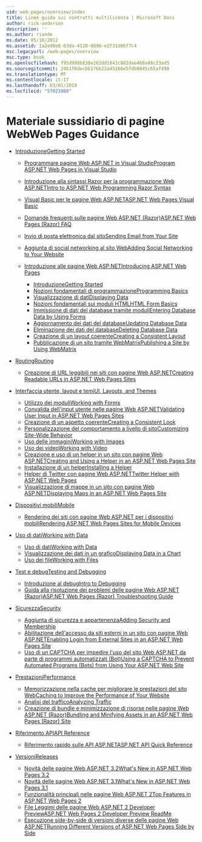 ```yaml
---
uid: web-pages/overview/index
title: Linee guida sui contratti multilicenza | Microsoft Docs
author: rick-anderson
description: ''
ms.author: riande
ms.date: 05/18/2012
ms.assetid: 1a2ed0e8-63da-4110-9896-e2731d86f7c4
msc.legacyurl: /web-pages/overview
msc.type: book
ms.openlocfilehash: f95d998b838e262dd1843c882dae466a88c23ad5
ms.sourcegitcommit: 24b1f6decbb17bb22a45166e5fdb0845c65af498
ms.translationtype: MT
ms.contentlocale: it-IT
ms.lasthandoff: 03/01/2019
ms.locfileid: "57023988"
---
```

<a name="web-pages-guidance"></a><span data-ttu-id="dd8ab-102">Materiale sussidiario di pagine Web</span><span class="sxs-lookup"><span data-stu-id="dd8ab-102">Web Pages Guidance</span></span>
====================
- [<span data-ttu-id="dd8ab-103">Introduzione</span><span class="sxs-lookup"><span data-stu-id="dd8ab-103">Getting Started</span></span>](getting-started/index.md)

    - [<span data-ttu-id="dd8ab-104">Programmare pagine Web ASP.NET in Visual Studio</span><span class="sxs-lookup"><span data-stu-id="dd8ab-104">Program ASP.NET Web Pages in Visual Studio</span></span>](getting-started/program-asp-net-web-pages-in-visual-studio.md)
    - [<span data-ttu-id="dd8ab-105">Introduzione alla sintassi Razor per la programmazione Web ASP.NET</span><span class="sxs-lookup"><span data-stu-id="dd8ab-105">Intro to ASP.NET Web Programming Razor Syntax</span></span>](getting-started/introducing-razor-syntax-c.md)
    - [<span data-ttu-id="dd8ab-106">Visual Basic per le pagine Web ASP.NET</span><span class="sxs-lookup"><span data-stu-id="dd8ab-106">ASP.NET Web Pages Visual Basic</span></span>](getting-started/introducing-razor-syntax-vb.md)
    - [<span data-ttu-id="dd8ab-107">Domande frequenti sulle pagine Web ASP.NET (Razor)</span><span class="sxs-lookup"><span data-stu-id="dd8ab-107">ASP.NET Web Pages (Razor) FAQ</span></span>](getting-started/aspnet-web-pages-razor-faq.md)
    - [<span data-ttu-id="dd8ab-108">Invio di posta elettronica dal sito</span><span class="sxs-lookup"><span data-stu-id="dd8ab-108">Sending Email from Your Site</span></span>](getting-started/11-adding-email-to-your-web-site.md)
    - [<span data-ttu-id="dd8ab-109">Aggiunta di social networking al sito Web</span><span class="sxs-lookup"><span data-stu-id="dd8ab-109">Adding Social Networking to Your Website</span></span>](getting-started/13-adding-social-networking-to-your-web-site.md)
    - [<span data-ttu-id="dd8ab-110">Introduzione alle pagine Web ASP.NET</span><span class="sxs-lookup"><span data-stu-id="dd8ab-110">Introducing ASP.NET Web Pages</span></span>](getting-started/introducing-aspnet-web-pages-2/index.md)

        - [<span data-ttu-id="dd8ab-111">Introduzione</span><span class="sxs-lookup"><span data-stu-id="dd8ab-111">Getting Started</span></span>](getting-started/introducing-aspnet-web-pages-2/getting-started.md)
        - [<span data-ttu-id="dd8ab-112">Nozioni fondamentali di programmazione</span><span class="sxs-lookup"><span data-stu-id="dd8ab-112">Programming Basics</span></span>](getting-started/introducing-aspnet-web-pages-2/intro-to-web-pages-programming.md)
        - [<span data-ttu-id="dd8ab-113">Visualizzazione di dati</span><span class="sxs-lookup"><span data-stu-id="dd8ab-113">Displaying Data</span></span>](getting-started/introducing-aspnet-web-pages-2/displaying-data.md)
        - [<span data-ttu-id="dd8ab-114">Nozioni fondamentali sui moduli HTML</span><span class="sxs-lookup"><span data-stu-id="dd8ab-114">HTML Form Basics</span></span>](getting-started/introducing-aspnet-web-pages-2/form-basics.md)
        - [<span data-ttu-id="dd8ab-115">Immissione di dati del database tramite moduli</span><span class="sxs-lookup"><span data-stu-id="dd8ab-115">Entering Database Data by Using Forms</span></span>](getting-started/introducing-aspnet-web-pages-2/entering-data.md)
        - [<span data-ttu-id="dd8ab-116">Aggiornamento dei dati del database</span><span class="sxs-lookup"><span data-stu-id="dd8ab-116">Updating Database Data</span></span>](getting-started/introducing-aspnet-web-pages-2/updating-data.md)
        - [<span data-ttu-id="dd8ab-117">Eliminazione dei dati del database</span><span class="sxs-lookup"><span data-stu-id="dd8ab-117">Deleting Database Data</span></span>](getting-started/introducing-aspnet-web-pages-2/deleting-data.md)
        - [<span data-ttu-id="dd8ab-118">Creazione di un layout coerente</span><span class="sxs-lookup"><span data-stu-id="dd8ab-118">Creating a Consistent Layout</span></span>](getting-started/introducing-aspnet-web-pages-2/layouts.md)
        - [<span data-ttu-id="dd8ab-119">Pubblicazione di un sito tramite WebMatrix</span><span class="sxs-lookup"><span data-stu-id="dd8ab-119">Publishing a Site by Using WebMatrix</span></span>](getting-started/introducing-aspnet-web-pages-2/publishing.md)
- [<span data-ttu-id="dd8ab-120">Routing</span><span class="sxs-lookup"><span data-stu-id="dd8ab-120">Routing</span></span>](routing/index.md)

    - [<span data-ttu-id="dd8ab-121">Creazione di URL leggibili nei siti con pagine Web ASP.NET</span><span class="sxs-lookup"><span data-stu-id="dd8ab-121">Creating Readable URLs in ASP.NET Web Pages Sites</span></span>](routing/creating-readable-urls-in-aspnet-web-pages-sites.md)
- [<span data-ttu-id="dd8ab-122">Interfaccia utente, layout e temi</span><span class="sxs-lookup"><span data-stu-id="dd8ab-122">UI, Layouts, and Themes</span></span>](ui-layouts-and-themes/index.md)

    - [<span data-ttu-id="dd8ab-123">Utilizzo dei moduli</span><span class="sxs-lookup"><span data-stu-id="dd8ab-123">Working with Forms</span></span>](ui-layouts-and-themes/4-working-with-forms.md)
    - [<span data-ttu-id="dd8ab-124">Convalida dell'input utente nelle pagine Web ASP.NET</span><span class="sxs-lookup"><span data-stu-id="dd8ab-124">Validating User Input in ASP.NET Web Pages Sites</span></span>](ui-layouts-and-themes/validating-user-input-in-aspnet-web-pages-sites.md)
    - [<span data-ttu-id="dd8ab-125">Creazione di un aspetto coerente</span><span class="sxs-lookup"><span data-stu-id="dd8ab-125">Creating a Consistent Look</span></span>](ui-layouts-and-themes/3-creating-a-consistent-look.md)
    - [<span data-ttu-id="dd8ab-126">Personalizzazione del comportamento a livello di sito</span><span class="sxs-lookup"><span data-stu-id="dd8ab-126">Customizing Site-Wide Behavior</span></span>](ui-layouts-and-themes/18-customizing-site-wide-behavior.md)
    - [<span data-ttu-id="dd8ab-127">Uso delle immagini</span><span class="sxs-lookup"><span data-stu-id="dd8ab-127">Working with Images</span></span>](ui-layouts-and-themes/9-working-with-images.md)
    - [<span data-ttu-id="dd8ab-128">Uso dei video</span><span class="sxs-lookup"><span data-stu-id="dd8ab-128">Working with Video</span></span>](ui-layouts-and-themes/10-working-with-video.md)
    - [<span data-ttu-id="dd8ab-129">Creazione e uso di un helper in un sito con pagine Web ASP.NET</span><span class="sxs-lookup"><span data-stu-id="dd8ab-129">Creating and Using a Helper in an ASP.NET Web Pages Site</span></span>](ui-layouts-and-themes/creating-and-using-a-helper-in-an-aspnet-web-pages-site.md)
    - [<span data-ttu-id="dd8ab-130">Installazione di un helper</span><span class="sxs-lookup"><span data-stu-id="dd8ab-130">Installing a Helper</span></span>](ui-layouts-and-themes/installing-helpers.md)
    - [<span data-ttu-id="dd8ab-131">Helper di Twitter con pagine Web ASP.NET</span><span class="sxs-lookup"><span data-stu-id="dd8ab-131">Twitter Helper with ASP.NET Web Pages</span></span>](ui-layouts-and-themes/twitter-helper.md)
    - [<span data-ttu-id="dd8ab-132">Visualizzazione di mappe in un sito con pagine Web ASP.NET</span><span class="sxs-lookup"><span data-stu-id="dd8ab-132">Displaying Maps in an ASP.NET Web Pages Site</span></span>](ui-layouts-and-themes/displaying-maps-in-an-aspnet-web-pages-site.md)
- [<span data-ttu-id="dd8ab-133">Dispositivi mobili</span><span class="sxs-lookup"><span data-stu-id="dd8ab-133">Mobile</span></span>](mobile/index.md)

    - [<span data-ttu-id="dd8ab-134">Rendering dei siti con pagine Web ASP.NET per i dispositivi mobili</span><span class="sxs-lookup"><span data-stu-id="dd8ab-134">Rendering ASP.NET Web Pages Sites for Mobile Devices</span></span>](mobile/rendering-aspnet-web-pages-sites-for-mobile-devices.md)
- [<span data-ttu-id="dd8ab-135">Uso di dati</span><span class="sxs-lookup"><span data-stu-id="dd8ab-135">Working with Data</span></span>](data/index.md)

    - [<span data-ttu-id="dd8ab-136">Uso di dati</span><span class="sxs-lookup"><span data-stu-id="dd8ab-136">Working with Data</span></span>](data/5-working-with-data.md)
    - [<span data-ttu-id="dd8ab-137">Visualizzazione dei dati in un grafico</span><span class="sxs-lookup"><span data-stu-id="dd8ab-137">Displaying Data in a Chart</span></span>](data/7-displaying-data-in-a-chart.md)
    - [<span data-ttu-id="dd8ab-138">Uso dei file</span><span class="sxs-lookup"><span data-stu-id="dd8ab-138">Working with Files</span></span>](data/working-with-files.md)
- [<span data-ttu-id="dd8ab-139">Test e debug</span><span class="sxs-lookup"><span data-stu-id="dd8ab-139">Testing and Debugging</span></span>](testing-and-debugging/index.md)

    - [<span data-ttu-id="dd8ab-140">Introduzione al debug</span><span class="sxs-lookup"><span data-stu-id="dd8ab-140">Intro to Debugging</span></span>](testing-and-debugging/introduction-to-debugging.md)
    - [<span data-ttu-id="dd8ab-141">Guida alla risoluzione dei problemi delle pagine Web ASP.NET (Razor)</span><span class="sxs-lookup"><span data-stu-id="dd8ab-141">ASP.NET Web Pages (Razor) Troubleshooting Guide</span></span>](testing-and-debugging/aspnet-web-pages-razor-troubleshooting-guide.md)
- [<span data-ttu-id="dd8ab-142">Sicurezza</span><span class="sxs-lookup"><span data-stu-id="dd8ab-142">Security</span></span>](security/index.md)

    - [<span data-ttu-id="dd8ab-143">Aggiunta di sicurezza e appartenenza</span><span class="sxs-lookup"><span data-stu-id="dd8ab-143">Adding Security and Membership</span></span>](security/16-adding-security-and-membership.md)
    - [<span data-ttu-id="dd8ab-144">Abilitazione dell'accesso da siti esterni in un sito con pagine Web ASP.NET</span><span class="sxs-lookup"><span data-stu-id="dd8ab-144">Enabling Login from External Sites in an ASP.NET Web Pages Site</span></span>](security/enabling-login-from-external-sites-in-an-aspnet-web-pages-site.md)
    - [<span data-ttu-id="dd8ab-145">Uso di un CAPTCHA per impedire l'uso del sito Web ASP.NET da parte di programmi automatizzati (Bot)</span><span class="sxs-lookup"><span data-stu-id="dd8ab-145">Using a CAPTCHA to Prevent Automated Programs (Bots) from Using Your ASP.NET Web Site</span></span>](security/using-a-catpcha-to-prevent-automated-programs-bots-from-using-your-aspnet-web-site.md)
- [<span data-ttu-id="dd8ab-146">Prestazioni</span><span class="sxs-lookup"><span data-stu-id="dd8ab-146">Performance</span></span>](performance-and-traffic/index.md)

    - [<span data-ttu-id="dd8ab-147">Memorizzazione nella cache per migliorare le prestazioni del sito Web</span><span class="sxs-lookup"><span data-stu-id="dd8ab-147">Caching to Improve the Performance of Your Website</span></span>](performance-and-traffic/15-caching-to-improve-the-performance-of-your-website.md)
    - [<span data-ttu-id="dd8ab-148">Analisi del traffico</span><span class="sxs-lookup"><span data-stu-id="dd8ab-148">Analyzing Traffic</span></span>](performance-and-traffic/14-analyzing-traffic.md)
    - [<span data-ttu-id="dd8ab-149">Creazione di bundle e minimizzazione di risorse nelle pagine Web ASP.NET (Razor)</span><span class="sxs-lookup"><span data-stu-id="dd8ab-149">Bundling and Minifying Assets in an ASP.NET Web Pages (Razor) Site</span></span>](performance-and-traffic/bundling-and-minifying-assets-in-an-aspnet-web-pages-razor-site.md)
- [<span data-ttu-id="dd8ab-150">Riferimento API</span><span class="sxs-lookup"><span data-stu-id="dd8ab-150">API Reference</span></span>](api-reference/index.md)

    - [<span data-ttu-id="dd8ab-151">Riferimento rapido sulle API ASP.NET</span><span class="sxs-lookup"><span data-stu-id="dd8ab-151">ASP.NET API Quick Reference</span></span>](api-reference/asp-net-web-pages-api-reference.md)
- [<span data-ttu-id="dd8ab-152">Versioni</span><span class="sxs-lookup"><span data-stu-id="dd8ab-152">Releases</span></span>](releases/index.md)

    - [<span data-ttu-id="dd8ab-153">Novità delle pagine Web ASP.NET 3.2</span><span class="sxs-lookup"><span data-stu-id="dd8ab-153">What's New in ASP.NET Web Pages 3.2</span></span>](releases/whats-new-in-aspnet-web-pages-32.md)
    - [<span data-ttu-id="dd8ab-154">Novità delle pagine Web ASP.NET 3.1</span><span class="sxs-lookup"><span data-stu-id="dd8ab-154">What's New in ASP.NET Web Pages 3.1</span></span>](releases/whats-new-aspnet-web-pages-31.md)
    - [<span data-ttu-id="dd8ab-155">Funzionalità principali nelle pagine Web ASP.NET 2</span><span class="sxs-lookup"><span data-stu-id="dd8ab-155">Top Features in ASP.NET Web Pages 2</span></span>](releases/top-features-in-web-pages-2.md)
    - [<span data-ttu-id="dd8ab-156">File Leggimi delle pagine Web ASP.NET 2 Developer Preview</span><span class="sxs-lookup"><span data-stu-id="dd8ab-156">ASP.NET Web Pages 2 Developer Preview ReadMe</span></span>](releases/aspnet-web-pages-2-developer-preview-readme.md)
    - [<span data-ttu-id="dd8ab-157">Esecuzione side-by-side di versioni diverse delle pagine Web ASP.NET</span><span class="sxs-lookup"><span data-stu-id="dd8ab-157">Running Different Versions of ASP.NET Web Pages Side by Side</span></span>](releases/running-v1-and-v2-sites-side-by-side.md)
